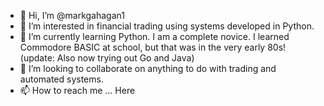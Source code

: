 - 👋 Hi, I’m @markgahagan1
- 👀 I’m interested in financial trading using systems developed in Python.
- 🌱 I’m currently learning Python. I am a complete novice. I learned Commodore BASIC at school, but that was in the very early 80s! (update: Also now trying out Go and Java)
- 💞️ I’m looking to collaborate on anything to do with trading and automated systems.
- 📫 How to reach me ... Here

<!---
markgahagan1/markgahagan1 is a ✨ special ✨ repository because its `README.md` (this file) appears on your GitHub profile.
You can click the Preview link to take a look at your changes.
--->
